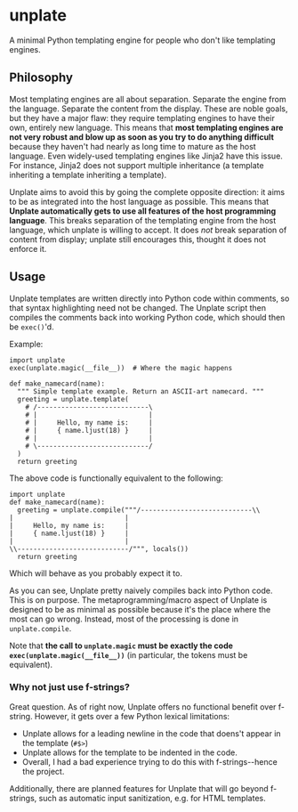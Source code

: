 # unplate
A minimal Python templating engine for people who don't like templating engines.

## Philosophy
Most templating engines are all about separation. Separate the engine from the language. Separate the content from the display. These are noble goals, but they have a major flaw: they require templating engines to have their own, entirely new language. This means that **most templating engines are not very robust and blow up as soon as you try to do anything difficult** because they haven't had nearly as long time to mature as the host language. Even widely-used templating engines like Jinja2 have this issue. For instance, Jinja2 does not support multiple inheritance (a template inheriting a template inheriting a template).

Unplate aims to avoid this by going the complete opposite direction: it aims to be as integrated into the host language as possible. This means that **Unplate automatically gets to use all features of the host programming language**. This breaks separation of the templating engine from the host language, which unplate is willing to accept. It does *not* break separation of content from display; unplate still encourages this, thought it does not enforce it.

## Usage
Unplate templates are written directly into Python code within comments, so that syntax highlighting need not be changed. The Unplate script then compiles the comments back into working Python code, which should then be `exec()`'d.

Example:

```python3
import unplate
exec(unplate.magic(__file__))  # Where the magic happens

def make_namecard(name):
  """ Simple template example. Return an ASCII-art namecard. """
  greeting = unplate.template(
    # /----------------------------\
    # |                            |
    # |     Hello, my name is:     |
    # |     { name.ljust(18) }     |
    # |                            |
    # \----------------------------/
  )
  return greeting
```

The above code is functionally equivalent to the following:

```python3
import unplate
def make_namecard(name):
  greeting = unplate.compile("""/----------------------------\\
|                            |
|     Hello, my name is:     |
|     { name.ljust(18) }     |
|                            |
\\----------------------------/""", locals())
  return greeting
```

Which will behave as you probably expect it to.

As you can see, Unplate pretty naively compiles back into Python code. This is on purpose. The metaprogramming/macro aspect of Unplate is designed to be as minimal as possible because it's the place where the most can go wrong. Instead, most of the processing is done in `unplate.compile`.

Note that **the call to `unplate.magic` must be exactly the code `exec(unplate.magic(__file__))`** (in particular, the tokens must be equivalent).

### Why not just use f-strings?
Great question. As of right now, Unplate offers no functional benefit over f-string. However, it gets over a few Python lexical limitations:

- Unplate allows for a leading newline in the code that doens't appear in the template (`#$>`)
- Unplate allows for the template to be indented in the code.
- Overall, I had a bad experience trying to do this with f-strings--hence the project.

Additionally, there are planned features for Unplate that will go beyond f-strings, such as automatic input sanitization, e.g. for HTML templates.
